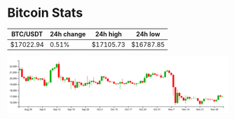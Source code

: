 # Bitcoin Stats

BTC/USDT|24h change|24h high|24h low|
|---|---|---|---|
|$17022.94|0.51%|$17105.73|$16787.85|

<img src="./chart.svg">
